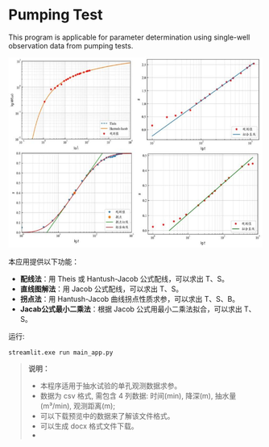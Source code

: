 # Pumping Test
This program is applicable for parameter determination using single-well observation data from pumping tests.

![Pumping Test](./images/tools-800x600.jpg)

本应用提供以下功能：

- **配线法**：用 Theis 或 Hantush-Jacob 公式配线，可以求出 T、S。
- **直线图解法**：用 Jacob 公式配线，可以求出 T、S。
- **拐点法**：用 Hantush-Jacob 曲线拐点性质求参，可以求出 T、S、B。
- **Jacab公式最小二乘法**：根据 Jacob 公式用最小二乘法拟合，可以求出 T、S。

运行:

```
streamlit.exe run main_app.py
```

>
> **说明：**
>
> - 本程序适用于抽水试验的单孔观测数据求参。
> - 数据为 csv 格式, 需包含 4 列数据: 时间(min), 降深(m), 抽水量(m³/min), 观测距离(m); 
> - 可以下载预览中的数据来了解该文件格式。
> - 可以生成 docx 格式文件下载。
> - 
